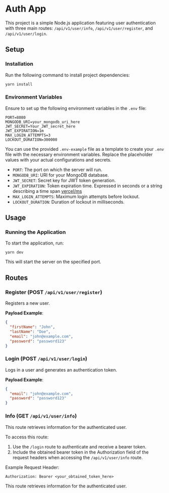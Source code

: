 # Auth App

This project is a simple Node.js application featuring user authentication with three main routes: `/api/v1/user/info`, `/api/v1/user/register`, and `/api/v1/user/login`.

## Setup

### Installation

Run the following command to install project dependencies:

```bash
yarn install
```

### Environment Variables

Ensure to set up the following environment variables in the `.env` file:

```env
PORT=8080
MONGODB_URI=your_mongodb_uri_here
JWT_SECRET=Your_JWT_secret_here
JWT_EXPIRATION=1m
MAX_LOGIN_ATTEMPTS=3
LOCKOUT_DURATION=300000
```

You can use the provided `.env-example` file as a template to create your `.env` file with the necessary environment variables. Replace the placeholder values with your actual configurations and secrets.

- `PORT`: The port on which the server will run.
- `MONGODB_URI`: URI for your MongoDB database.
- `JWT_SECRET`: Secret key for JWT token generation.
- `JWT_EXPIRATION`: Token expiration time. Expressed in seconds or a string describing a time span [vercel/ms ]([https://link-url-here.org](https://github.com/vercel/ms))
- `MAX_LOGIN_ATTEMPTS`: Maximum login attempts before lockout.
- `LOCKOUT_DURATION`: Duration of lockout in milliseconds.

## Usage

### Running the Application

To start the application, run:

```
yarn dev
```

This will start the server on the specified port.

## Routes

### Register (POST `/api/v1/user/register`)

Registers a new user.

**Payload Example**:

```json
{
  "firstName": "John",
  "lastName": "Doe",
  "email": "john@example.com",
  "password": "password123"
}
```

### Login (POST `/api/v1/user/login`)

Logs in a user and generates an authentication token.

**Payload Example**:

```json
{
  "email": "john@example.com",
  "password": "password123"
}
```

### Info (GET `/api/v1/user/info`)

This route retrieves information for the authenticated user.

To access this route:
1. Use the `/login` route to authenticate and receive a bearer token.
2. Include the obtained bearer token in the Authorization field of the request headers when accessing the `/api/v1/user/info` route.

Example Request Header:
```
Authorization: Bearer <your_obtained_token_here>
```

This route retrieves information for the authenticated user.
